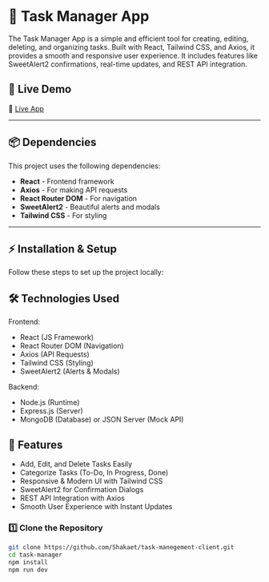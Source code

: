 # 📝 Task Manager App

The Task Manager App is a simple and efficient tool for creating, editing, deleting, and organizing tasks. Built with React, Tailwind CSS, and Axios, it provides a smooth and responsive user experience. It includes features like SweetAlert2 confirmations, real-time updates, and REST API integration.

## 🚀 Live Demo  
🔗 [Live App](https://jocular-shortbread-ada2eb.netlify.app/)  

---

## 📦 Dependencies  
This project uses the following dependencies:  

- **React** - Frontend framework  
- **Axios** - For making API requests  
- **React Router DOM** - For navigation  
- **SweetAlert2** - Beautiful alerts and modals  
- **Tailwind CSS** - For styling  

---

## ⚡ Installation & Setup  

Follow these steps to set up the project locally:  

##  🛠 Technologies Used

Frontend: 
  - React (JS Framework)
  - React Router DOM (Navigation)
  - Axios (API Requests)
  - Tailwind CSS (Styling)
  - SweetAlert2 (Alerts & Modals)

Backend: 
  - Node.js (Runtime)
  - Express.js (Server)
  - MongoDB (Database) or JSON Server (Mock API)


  ## 🎯 Features

  - Add, Edit, and Delete Tasks Easily
  - Categorize Tasks (To-Do, In Progress, Done)
  - Responsive & Modern UI with Tailwind CSS
  - SweetAlert2 for Confirmation Dialogs
  - REST API Integration with Axios
  - Smooth User Experience with Instant Updates



### 1️⃣ Clone the Repository  
```sh
git clone https://github.com/Shakaet/task-manegement-client.git
cd task-manager
npm install
npm run dev


